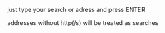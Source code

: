 just type your search or adress and press ENTER

addresses without http(/s) will be treated as searches
